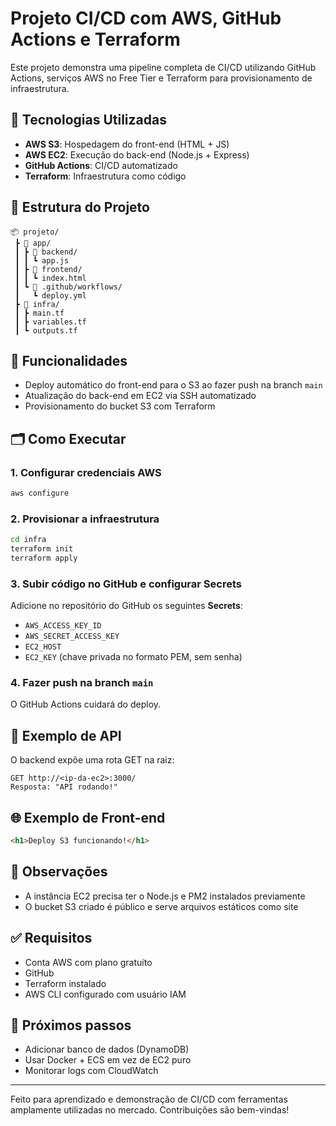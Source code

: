 # Projeto CI/CD com AWS, GitHub Actions e Terraform

Este projeto demonstra uma pipeline completa de CI/CD utilizando GitHub Actions, serviços AWS no Free Tier e Terraform para provisionamento de infraestrutura.

## 🔧 Tecnologias Utilizadas
- **AWS S3**: Hospedagem do front-end (HTML + JS)
- **AWS EC2**: Execução do back-end (Node.js + Express)
- **GitHub Actions**: CI/CD automatizado
- **Terraform**: Infraestrutura como código

## 📁 Estrutura do Projeto
```
📦 projeto/
 ┣ 📁 app/
 ┃ ┣ 📁 backend/
 ┃ ┃ ┗ app.js
 ┃ ┣ 📁 frontend/
 ┃ ┃ ┗ index.html
 ┃ ┗ 📁 .github/workflows/
 ┃   ┗ deploy.yml
 ┣ 📁 infra/
 ┃ ┣ main.tf
 ┃ ┣ variables.tf
 ┃ ┗ outputs.tf
```

## 🚀 Funcionalidades
- Deploy automático do front-end para o S3 ao fazer push na branch `main`
- Atualização do back-end em EC2 via SSH automatizado
- Provisionamento do bucket S3 com Terraform

## 🗂️ Como Executar

### 1. Configurar credenciais AWS
```bash
aws configure
```

### 2. Provisionar a infraestrutura
```bash
cd infra
terraform init
terraform apply
```

### 3. Subir código no GitHub e configurar Secrets
Adicione no repositório do GitHub os seguintes **Secrets**:
- `AWS_ACCESS_KEY_ID`
- `AWS_SECRET_ACCESS_KEY`
- `EC2_HOST`
- `EC2_KEY` (chave privada no formato PEM, sem senha)

### 4. Fazer push na branch `main`
O GitHub Actions cuidará do deploy.

## 🧪 Exemplo de API
O backend expõe uma rota GET na raiz:
```
GET http://<ip-da-ec2>:3000/
Resposta: "API rodando!"
```

## 🌐 Exemplo de Front-end
```html
<h1>Deploy S3 funcionando!</h1>
```

## 📌 Observações
- A instância EC2 precisa ter o Node.js e PM2 instalados previamente
- O bucket S3 criado é público e serve arquivos estáticos como site

## ✅ Requisitos
- Conta AWS com plano gratuito
- GitHub
- Terraform instalado
- AWS CLI configurado com usuário IAM

## 🧠 Próximos passos
- Adicionar banco de dados (DynamoDB)
- Usar Docker + ECS em vez de EC2 puro
- Monitorar logs com CloudWatch

---

Feito para aprendizado e demonstração de CI/CD com ferramentas amplamente utilizadas no mercado. Contribuições são bem-vindas!
